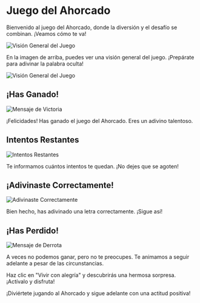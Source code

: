 # Juego del Ahorcado

Bienvenido al juego del Ahorcado, donde la diversión y el desafío se combinan. ¡Veamos cómo te va!

![Visión General del Juego](https://github.com/HectorDanielAyarachiFuentes/ahorcado/blob/main/Imagenes%20del%20Readme/Opera%20Instant%C3%A1nea_2023-09-30_082958_hectordanielayarachifuentes.github.io.png?raw=true)

En la imagen de arriba, puedes ver una visión general del juego. ¡Prepárate para adivinar la palabra oculta!

![Visión General del Juego](https://github.com/HectorDanielAyarachiFuentes/ahorcado/blob/main/Imagenes%20del%20Readme/gif%20juego%20ahorcado.gif?raw=true)

## ¡Has Ganado!

![Mensaje de Victoria](https://github.com/HectorDanielAyarachiFuentes/ahorcado/blob/main/Imagenes%20del%20Readme/Opera%20Instant%C3%A1nea_2023-09-30_083039_hectordanielayarachifuentes.github.io.png?raw=true)

¡Felicidades! Has ganado el juego del Ahorcado. Eres un adivino talentoso. 

## Intentos Restantes

![Intentos Restantes](https://github.com/HectorDanielAyarachiFuentes/ahorcado/blob/main/Imagenes%20del%20Readme/Opera%20Instant%C3%A1nea_2023-09-30_083106_hectordanielayarachifuentes.github.io.png?raw=true)

Te informamos cuántos intentos te quedan. ¡No dejes que se agoten!

## ¡Adivinaste Correctamente!

![Adivinaste Correctamente](https://github.com/HectorDanielAyarachiFuentes/ahorcado/blob/main/Imagenes%20del%20Readme/Opera%20Instant%C3%A1nea_2023-09-30_083128_hectordanielayarachifuentes.github.io.png?raw=true)

Bien hecho, has adivinado una letra correctamente. ¡Sigue así!

## ¡Has Perdido!

![Mensaje de Derrota](https://github.com/HectorDanielAyarachiFuentes/ahorcado/blob/main/Imagenes%20del%20Readme/Opera%20Instant%C3%A1nea_2023-09-30_083141_hectordanielayarachifuentes.github.io.png?raw=true)

A veces no podemos ganar, pero no te preocupes. Te animamos a seguir adelante a pesar de las circunstancias.

Haz clic en "Vivir con alegría" y descubrirás una hermosa sorpresa. ¡Actívalo y disfruta!

¡Diviértete jugando al Ahorcado y sigue adelante con una actitud positiva!
